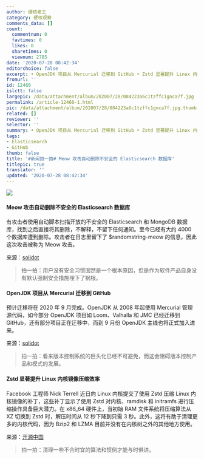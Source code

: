 ```yaml
---
author: 硬核老王
category: 硬核观察
comments_data: []
count:
  commentnum: 0
  favtimes: 0
  likes: 0
  sharetimes: 0
  viewnum: 2785
date: '2020-07-28 08:42:34'
editorchoice: false
excerpt: • OpenJDK 项目从 Mercurial 迁移到 GitHub • Zstd 显著提升 Linux 内核镜像压缩效率
fromurl: ''
id: 12460
islctt: false
largepic: /data/attachment/album/202007/28/084223a6c1tzffc1gnca7f.jpg
permalink: /article-12460-1.html
pic: /data/attachment/album/202007/28/084223a6c1tzffc1gnca7f.jpg.thumb.jpg
related: []
reviewer: ''
selector: ''
summary: • OpenJDK 项目从 Mercurial 迁移到 GitHub • Zstd 显著提升 Linux 内核镜像压缩效率
tags:
- Elasticsearch
- GitHub
thumb: false
title: '#新闻拍一拍# Meow 攻击自动删除不安全的 Elasticsearch 数据库'
titlepic: true
translator: ''
updated: '2020-07-28 08:42:34'
---
```


![](/data/attachment/album/202007/28/084223a6c1tzffc1gnca7f.jpg)


#### Meow 攻击自动删除不安全的 Elasticsearch 数据库


有攻击者使用自动脚本扫描开放的不安全的 Elasticsearch 和 MongoDB 数据库，找到之后直接将其删除，不解释，不留下任何通知。至今已经有大约 4000 个数据库遭到删除。攻击者在日志里留下了 $randomstring-meow 的信息，因此这次攻击被称为 Meow 攻击。


来源：[solidot](https://www.solidot.org/story?sid=65058)



> 
> 拍一拍：用户没有安全习惯固然是一个根本原因，但是作为软件产品自身没有默认强制安全措施埋下了祸根。
> 
> 
> 


#### OpenJDK 项目从 Mercurial 迁移到 GitHub


预计迁移将在 2020 年 9 月完成。OpenJDK 从 2008 年起使用 Mercurial 管理源代码，如今部分 OpenJDK 项目如 Loom、Valhalla 和 JMC 已经迁移到 GitHub，还有部分项目正在迁移中，而到 9 月份 OpenJDK 主线也将正式加入进来。


来源：[solidot](https://www.solidot.org/story?sid=65054)



> 
> 拍一拍：看来版本控制系统的巨头化已经不可避免，而这会阻碍版本控制产品和模式的发展。
> 
> 
> 


#### Zstd 显著提升 Linux 内核镜像压缩效率


Facebook 工程师 Nick Terrell 近日向 Linux 内核提交了使用 Zstd 压缩 Linux 内核镜像的补丁，这些补丁显示了使用 Zstd 对内核、ramdisk 和 initramfs 进行压缩操作具备巨大潜力。在 x86\_64 硬件上，当初始 RAM 文件系统将压缩算法从 XZ 切换到 Zstd 时，解压时间从 12 秒下降到只需 3 秒。此外，这将有助于清理更多的内核代码，因为 Bzip2 和 LZMA 目前并没有在内核树之外的其他地方使用。


来源：[开源中国](https://www.oschina.net/news/117514/zstd-for-linux-kernel-comp)



> 
> 拍一拍：清理一些不合时宜的算法和惯例才能与时俱进。
> 
> 
>